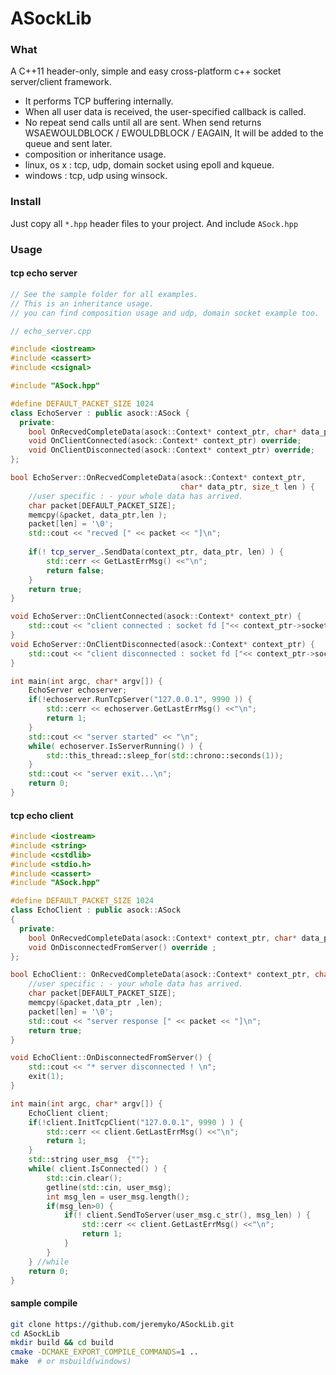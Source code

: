 # ASockLib 

### What 

A C++11 header-only, simple and easy cross-platform c++ socket server/client framework. 

- It performs TCP buffering internally.
- When all user data is received, the user-specified callback is called. 
- No repeat send calls until all are sent. When send returns WSAEWOULDBLOCK / EWOULDBLOCK / EAGAIN, It will be added to the queue and sent later.
- composition or inheritance usage.
- linux, os x : tcp, udp, domain socket using epoll and kqueue.
- windows : tcp, udp using winsock.


### Install 

Just copy all `*.hpp` header files to your project. And include `ASock.hpp`

### Usage 

#### tcp echo server 


```cpp
// See the sample folder for all examples.  
// This is an inheritance usage.  
// you can find composition usage and udp, domain socket example too.

// echo_server.cpp

#include <iostream>
#include <cassert>
#include <csignal>

#include "ASock.hpp"

#define DEFAULT_PACKET_SIZE 1024
class EchoServer : public asock::ASock {
  private:
    bool OnRecvedCompleteData(asock::Context* context_ptr, char* data_ptr, size_t len ) override;
    void OnClientConnected(asock::Context* context_ptr) override;
    void OnClientDisconnected(asock::Context* context_ptr) override; 
};

bool EchoServer::OnRecvedCompleteData(asock::Context* context_ptr, 
                                      char* data_ptr, size_t len ) {
    //user specific : - your whole data has arrived.
    char packet[DEFAULT_PACKET_SIZE];
    memcpy(&packet, data_ptr,len );
    packet[len] = '\0';
    std::cout << "recved [" << packet << "]\n";
    
    if(! tcp_server_.SendData(context_ptr, data_ptr, len) ) {
        std::cerr << GetLastErrMsg() <<"\n"; 
        return false;
    }
    return true;
}

void EchoServer::OnClientConnected(asock::Context* context_ptr) {
    std::cout << "client connected : socket fd ["<< context_ptr->socket <<"]\n";
}
void EchoServer::OnClientDisconnected(asock::Context* context_ptr) {
    std::cout << "client disconnected : socket fd ["<< context_ptr->socket <<"]\n";
}

int main(int argc, char* argv[]) {
    EchoServer echoserver; 
    if(!echoserver.RunTcpServer("127.0.0.1", 9990 )) {
        std::cerr << echoserver.GetLastErrMsg() <<"\n"; 
        return 1;
    }
    std::cout << "server started" << "\n";
    while( echoserver.IsServerRunning() ) {
		std::this_thread::sleep_for(std::chrono::seconds(1));
    }
    std::cout << "server exit...\n";
    return 0;
}

```

#### tcp echo client

```cpp
#include <iostream>
#include <string>
#include <cstdlib>
#include <stdio.h>
#include <cassert>
#include "ASock.hpp"

#define DEFAULT_PACKET_SIZE 1024
class EchoClient : public asock::ASock
{
  private:
    bool OnRecvedCompleteData(asock::Context* context_ptr, char* data_ptr, size_t len) override; 
    void OnDisconnectedFromServer() override ; 
};

bool EchoClient:: OnRecvedCompleteData(asock::Context* context_ptr, char* data_ptr, size_t len) {
    //user specific : - your whole data has arrived.
    char packet[DEFAULT_PACKET_SIZE];
    memcpy(&packet,data_ptr ,len);
    packet[len] = '\0';
    std::cout << "server response [" << packet << "]\n";
    return true;
}

void EchoClient::OnDisconnectedFromServer() {
    std::cout << "* server disconnected ! \n";
    exit(1);
}

int main(int argc, char* argv[]) {
    EchoClient client;
    if(!client.InitTcpClient("127.0.0.1", 9990 ) ) {
        std::cerr << client.GetLastErrMsg() <<"\n"; 
        return 1;
    }
    std::string user_msg  {""}; 
    while( client.IsConnected() ) {
        std::cin.clear();
        getline(std::cin, user_msg); 
        int msg_len = user_msg.length();
        if(msg_len>0) {
            if(! client.SendToServer(user_msg.c_str(), msg_len) ) {
                std::cerr << client.GetLastErrMsg() <<"\n"; 
                return 1;
            }
        }
    } //while
    return 0;
}
```

#### sample compile

```sh
git clone https://github.com/jeremyko/ASockLib.git
cd ASockLib
mkdir build && cd build 
cmake -DCMAKE_EXPORT_COMPILE_COMMANDS=1 ..
make  # or msbuild(windows)
```

